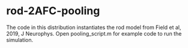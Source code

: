 # rod-2AFC-pooling
The code in this distribution instantiates the rod model from Field et al, 2019, J Neurophys.
Open pooling_script.m for example code to run the simulation.

